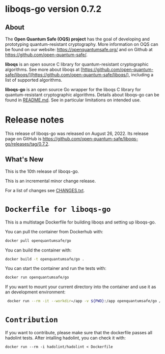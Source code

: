liboqs-go version 0.7.2
=======================

About
-----

The **Open Quantum Safe (OQS) project** has the goal of developing and prototyping quantum-resistant cryptography. More
information on OQS can be found on our website: https://openquantumsafe.org/ and on Github
at https://github.com/open-quantum-safe/.

**liboqs** is an open source C library for quantum-resistant cryptographic algorithms. See more about liboqs
at [https://github.com/open-quantum-safe/liboqs/](https://github.com/open-quantum-safe/liboqs/), including a list of
supported algorithms.

**liboqs-go** is an open source Go wrapper for the liboqs C library for quantum-resistant cryptographic algorithms.
Details about liboqs-go can be found in [README.md](https://github.com/open-quantum-safe/liboqs-go/blob/main/README.md).
See in particular limitations on intended use.

Release notes
=============

This release of liboqs-go was released on August 26, 2022. Its release page on
GitHub is https://github.com/open-quantum-safe/liboqs-go/releases/tag/0.7.2.

What's New
----------

This is the 10th release of liboqs-go.

This is an incremental minor change release.

For a list of changes see [CHANGES.txt](https://github.com/open-quantum-safe/liboqs-go/blob/main/CHANGES.txt).

# `Dockerfile for liboqs-go`

This is a multistage Dockerfile for building liboqs and setting up liboqs-go.

You can pull the container from Dockerhub with:

```bash
docker pull openquantumsafe/go
```

You can build the container with:

```bash
docker build -t openquantumsafe/go .
```

You can start the container and run the tests with:

```bash
docker run openquantumsafe/go
```

If you want to mount your current directory into the container and use it as an development environment:

```bash
 docker run --rm -it --workdir=/app -v ${PWD}:/app openquantumsafe/go /bin/bash 
```

# `Contribution`

If you want to contribute, please make sure that the dockerfile passes all hadolint tests.
After intalling hadolint, you can check it with:

```
docker run --rm -i hadolint/hadolint < Dockerfile
```
